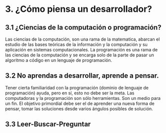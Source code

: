 # 3. ¿Cómo piensa un desarrollador?

## 3.1 ¿Ciencias de la computación o programación?

Las ciencias de la computación, son una rama de la matematica, abarcan el 
estudio de las bases teóricas de la información y la computación y su 
aplicación en sistemas computacionales. La programación es una rama de las 
ciencias de la computación y se encarga solo de la parte de pasar un algoritmo 
a código en un lenguaje de programación.

## 3.2 No aprendas a desarrollar, aprende a pensar.

Tener cierta familiaridad con la programación (dominio de lenguaje de 
programación) ayuda, pero en sí, esto no debe ser la meta. Las computadoras y 
la programación son sólo herramientas. Son un medio para un fin.
El objetivo primordial debe ser el de aprender una nueva forma de pensar, 
tomar las soluciones desde varios ángulos posibles de solución.

## 3.3 Leer-Buscar-Preguntar


